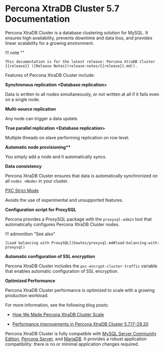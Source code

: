 # Percona XtraDB Cluster 5.7 Documentation

Percona XtraDB Cluster is a database clustering solution for MySQL.
It ensures high availability, prevents downtime and data loss,
and provides linear scalability for a growing environment.

!!! note ""

    This documentation is for the latest release: Percona XtraDB Cluster {{release}} ([Release Notes](release-notes/{{release}}.md)).

Features of Percona XtraDB Cluster include:

**Synchronous replication &#60;Database replication&#62;**

Data is written to all nodes simultaneously, or not written at all if it fails even on a single node.

**Multi-source replication**

Any node can trigger a data update.

**True parallel replication &#60;Database replication&#62;**

Multiple threads on slave performing replication on row level.

**Automatic node provisioning&#42;&#42;**

You simply add a node and it automatically syncs.

**Data consistency**

Percona XtraDB Cluster ensures that data is automatically synchronized on all `nodes <Node>` in your cluster.

[PXC Strict Mode](features/pxc-strict-mode.md#pxc-strict-mode)

Avoids the use of experimental and unsupported features.

**Configuration script for ProxySQL**

Percona provides a ProxySQL package with the `proxysql-admin`
tool that automatically configures Percona XtraDB Cluster nodes.

!!! admonition "See also"

    [Load balancing with ProxySQL](howtos/proxysql.md#load-balancing-with-proxysql) 

**Automatic configuration of SSL encryption**

Percona XtraDB Cluster includes the `pxc-encrypt-cluster-traffic` variable that enables automatic configuration of SSL encryption.

**Optimized Performance**

Percona XtraDB Cluster performance is optimized to scale with a growing production workload.

For more information, see the following blog posts:

 * [How We Made Percona XtraDB Cluster Scale](https://www.percona.com/blog/2017/04/19/how-we-made-percona-xtradb-cluster-scale/)

 * [Performance improvements in Percona XtraDB Cluster 5.7.17-29.20](https://www.percona.com/blog/2017/04/19/performance-improvements-percona-xtradb-cluster-5-7-17/)

Percona XtraDB Cluster is fully compatible with [MySQL Server Community Edition](https://www.percona.com/doc/percona-xtradb-cluster/8.0/index.html), [Percona Server](https://www.percona.com/software/mysql-database/percona-server), and [MariaDB](https://www.mariadb.com/). It provides a robust application compatibility: there is no or minimal application changes required.



